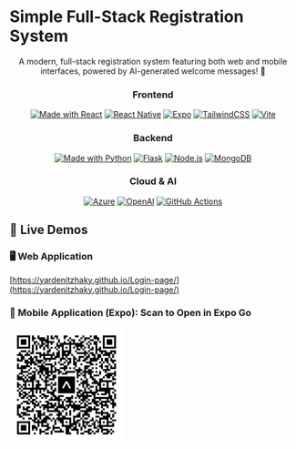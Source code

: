 # Simple Full-Stack Registration System

<div align="center">
A modern, full-stack registration system featuring both web and mobile interfaces, powered by AI-generated welcome messages! 🚀


### Frontend
[![Made with React](https://img.shields.io/badge/React-20232A?style=flat&logo=react&logoColor=61DAFB)](https://reactjs.org/)
[![React Native](https://img.shields.io/badge/React_Native-20232A?style=flat&logo=react&logoColor=61DAFB)](https://reactnative.dev/)
[![Expo](https://img.shields.io/badge/Expo-000020?style=flat&logo=expo&logoColor=white)](https://expo.dev/)
[![TailwindCSS](https://img.shields.io/badge/Tailwind_CSS-38B2AC?style=flat&logo=tailwind-css&logoColor=white)](https://tailwindcss.com/)
[![Vite](https://img.shields.io/badge/Vite-646CFF?style=flat&logo=vite&logoColor=white)](https://vitejs.dev/)

### Backend
[![Made with Python](https://img.shields.io/badge/Python-FFD43B?style=flat&logo=python&logoColor=blue)](https://www.python.org/)
[![Flask](https://img.shields.io/badge/Flask-000000?style=flat&logo=flask&logoColor=white)](https://flask.palletsprojects.com/)
[![Node.js](https://img.shields.io/badge/Node.js-43853D?style=flat&logo=node.js&logoColor=white)](https://nodejs.org/)
[![MongoDB](https://img.shields.io/badge/MongoDB-4EA94B?style=flat&logo=mongodb&logoColor=white)](https://www.mongodb.com/)

### Cloud & AI
[![Azure](https://img.shields.io/badge/Microsoft_Azure-0089D6?style=flat&logo=microsoft-azure&logoColor=white)](https://azure.microsoft.com/)
[![OpenAI](https://img.shields.io/badge/OpenAI-412991?style=flat&logo=openai&logoColor=white)](https://openai.com/)
[![GitHub Actions](https://img.shields.io/badge/GitHub_Actions-2088FF?style=flat&logo=github-actions&logoColor=white)](https://github.com/features/actions)


</div>

## 📱 Live Demos

### 🖥️ Web Application

[https://yardenitzhaky.github.io/Login-page/](https://yardenitzhaky.github.io/Login-page/)

### 📱 Mobile Application (Expo): Scan to Open in Expo Go

<img src=".github/assets/eas-update.svg" alt="Expo QR Code" width="200"/>

</div>
